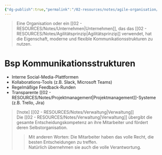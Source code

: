 ```yaml
---
{"dg-publish":true,"permalink":"/02-resources/notes/agile-organisation/","tags":["projektmanagement/vorgehensmodell/agile","BWL"],"noteIcon":"","updated":"2024-11-11T21:05:19.129+01:00"}
---
```


>Eine Organisation oder ein [[02 - RESOURCES/Notes/Unternehmen\|Unternehmen]], das das [[02 - RESOURCES/Notes/Agilitätsprinzip\|Agilitätsprinzip]] verwendet, hat die Eigenschaft, moderne und flexible Kommunikationsstrukturen zu nutzen.  

# Bsp Kommunikationsstrukturen
- Interne Social-Media-Plattformen
- Kollaborations-Tools (z.B. Slack, Microsoft Teams)
- Regelmäßige Feedback-Runden
- Transparente [[02 - RESOURCES/Notes/Projektmanagement\|Projektmanagement]]-Systeme (z.B. Trello, Jira)

>[!note] [[02 - RESOURCES/Notes/Verwaltung\|Verwaltung]]  
>Die [[02 - RESOURCES/Notes/Verwaltung\|Verwaltung]] übergibt die gesamte Entscheidungskompetenz an ihre Mitarbeiter und fördert deren Selbstorganisation.  
>>Mit anderen Worten: Die Mitarbeiter haben das volle Recht, die besten Entscheidungen zu treffen.  
>>Natürlich übernehmen sie auch die volle Verantwortung.

